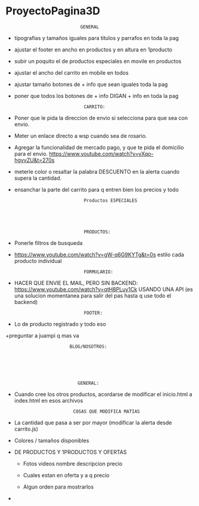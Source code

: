 # ProyectoPagina3D

                                GENERAL
+ tipografias y tamaños iguales para titulos y parrafos en toda la  pag
+ ajustar el footer en ancho en productos y en altura en 1producto
+ subir un poquito el de productos especiales en movile en productos
+ ajustar el ancho del carrito en mobile en todos
+ ajustar tamaño botones de + info que sean iguales toda la pag
+ poner que todos los botones de + info DIGAN + info en toda la pag


                                CARRITO:

+ Poner que le pida la direccion de envio si selecciona para que sea con envio.

+ Meter un enlace directo a wsp cuando sea de rosario.

+ Agregar la funcionalidad de mercado pago, y que te pida el domicilio para el envio.
https://www.youtube.com/watch?v=vXqo-hgvvZU&t=270s

+ meterle color o resaltar la palabra DESCUENTO en la alerta cuando supera la cantidad.

+ ensanchar la parte del carrito para q entren bien los precios y todo


        

                                Productos ESPECIALES





                                PRODUCTOS:
- Ponerle filtros de busqueda

- https://www.youtube.com/watch?v=gW-q6G9KYTg&t=0s estilo cada producto individual





                                FORMULARIO:


+ HACER QUE ENVIE EL MAIL, PERO SIN BACKEND: https://www.youtube.com/watch?v=qtH8PLuy1Ck USANDO UNA API 
(es una solucion momentanea para salir del pas hasta q use todo el backend)





                                FOOTER:

+ Lo de producto registrado y todo eso

+preguntar a juampi q mas va



                           
                            BLOG/NOSOTROS:






                               GENERAL:
* Cuando cree los otros productos, acordarse de modificar el inicio.html a index.html en esos archivos





                            COSAS QUE MODIFICA MATIAS 

+ La cantidad que pasa a ser por mayor (modificar la alerta desde carrito.js)

+ Colores / tamaños disponibles

+ DE PRODUCTOS Y 1PRODUCTOS Y OFERTAS 

    + Fotos videos nombre descripcion precio

    + Cuales estan en oferta y a q precio

    + Algun orden para mostrarlos 

+ 


